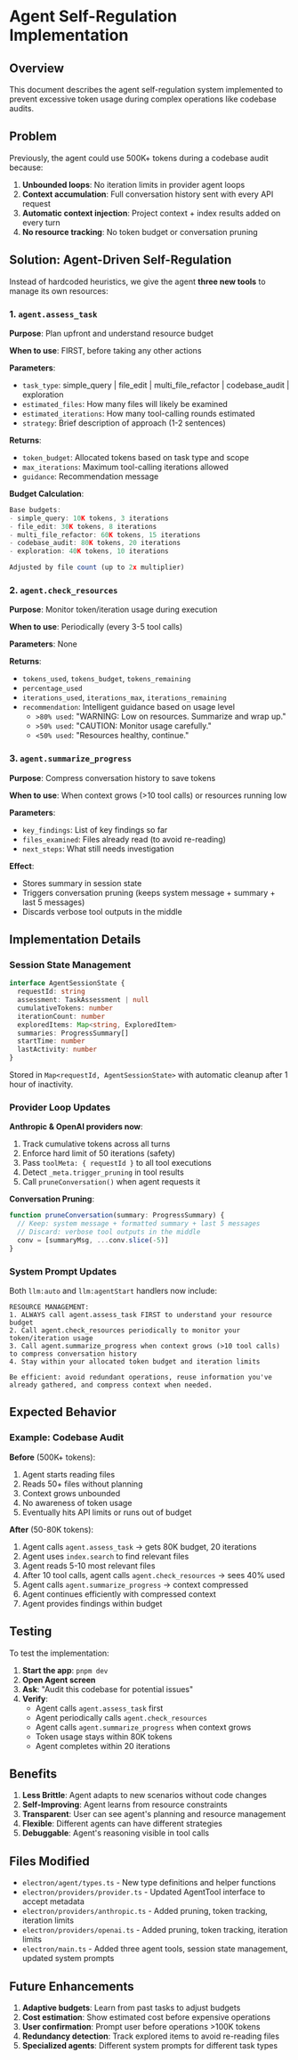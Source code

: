 # Agent Self-Regulation Implementation

## Overview

This document describes the agent self-regulation system implemented to prevent excessive token usage during complex operations like codebase audits.

## Problem

Previously, the agent could use 500K+ tokens during a codebase audit because:
1. **Unbounded loops**: No iteration limits in provider agent loops
2. **Context accumulation**: Full conversation history sent with every API request
3. **Automatic context injection**: Project context + index results added on every turn
4. **No resource tracking**: No token budget or conversation pruning

## Solution: Agent-Driven Self-Regulation

Instead of hardcoded heuristics, we give the agent **three new tools** to manage its own resources:

### 1. `agent.assess_task`
**Purpose**: Plan upfront and understand resource budget

**When to use**: FIRST, before taking any other actions

**Parameters**:
- `task_type`: simple_query | file_edit | multi_file_refactor | codebase_audit | exploration
- `estimated_files`: How many files will likely be examined
- `estimated_iterations`: How many tool-calling rounds estimated
- `strategy`: Brief description of approach (1-2 sentences)

**Returns**:
- `token_budget`: Allocated tokens based on task type and scope
- `max_iterations`: Maximum tool-calling iterations allowed
- `guidance`: Recommendation message

**Budget Calculation**:
```typescript
Base budgets:
- simple_query: 10K tokens, 3 iterations
- file_edit: 30K tokens, 8 iterations
- multi_file_refactor: 60K tokens, 15 iterations
- codebase_audit: 80K tokens, 20 iterations
- exploration: 40K tokens, 10 iterations

Adjusted by file count (up to 2x multiplier)
```

### 2. `agent.check_resources`
**Purpose**: Monitor token/iteration usage during execution

**When to use**: Periodically (every 3-5 tool calls)

**Parameters**: None

**Returns**:
- `tokens_used`, `tokens_budget`, `tokens_remaining`
- `percentage_used`
- `iterations_used`, `iterations_max`, `iterations_remaining`
- `recommendation`: Intelligent guidance based on usage level
  - `>80% used`: "WARNING: Low on resources. Summarize and wrap up."
  - `>50% used`: "CAUTION: Monitor usage carefully."
  - `<50% used`: "Resources healthy, continue."

### 3. `agent.summarize_progress`
**Purpose**: Compress conversation history to save tokens

**When to use**: When context grows (>10 tool calls) or resources running low

**Parameters**:
- `key_findings`: List of key findings so far
- `files_examined`: Files already read (to avoid re-reading)
- `next_steps`: What still needs investigation

**Effect**: 
- Stores summary in session state
- Triggers conversation pruning (keeps system message + summary + last 5 messages)
- Discards verbose tool outputs in the middle

## Implementation Details

### Session State Management
```typescript
interface AgentSessionState {
  requestId: string
  assessment: TaskAssessment | null
  cumulativeTokens: number
  iterationCount: number
  exploredItems: Map<string, ExploredItem>
  summaries: ProgressSummary[]
  startTime: number
  lastActivity: number
}
```

Stored in `Map<requestId, AgentSessionState>` with automatic cleanup after 1 hour of inactivity.

### Provider Loop Updates

**Anthropic & OpenAI providers now**:
1. Track cumulative tokens across all turns
2. Enforce hard limit of 50 iterations (safety)
3. Pass `toolMeta: { requestId }` to all tool executions
4. Detect `_meta.trigger_pruning` in tool results
5. Call `pruneConversation()` when agent requests it

**Conversation Pruning**:
```typescript
function pruneConversation(summary: ProgressSummary) {
  // Keep: system message + formatted summary + last 5 messages
  // Discard: verbose tool outputs in the middle
  conv = [summaryMsg, ...conv.slice(-5)]
}
```

### System Prompt Updates

Both `llm:auto` and `llm:agentStart` handlers now include:

```
RESOURCE MANAGEMENT:
1. ALWAYS call agent.assess_task FIRST to understand your resource budget
2. Call agent.check_resources periodically to monitor your token/iteration usage
3. Call agent.summarize_progress when context grows (>10 tool calls) to compress conversation history
4. Stay within your allocated token budget and iteration limits

Be efficient: avoid redundant operations, reuse information you've already gathered, and compress context when needed.
```

## Expected Behavior

### Example: Codebase Audit

**Before** (500K+ tokens):
1. Agent starts reading files
2. Reads 50+ files without planning
3. Context grows unbounded
4. No awareness of token usage
5. Eventually hits API limits or runs out of budget

**After** (50-80K tokens):
1. Agent calls `agent.assess_task` → gets 80K budget, 20 iterations
2. Agent uses `index.search` to find relevant files
3. Agent reads 5-10 most relevant files
4. After 10 tool calls, agent calls `agent.check_resources` → sees 40% used
5. Agent calls `agent.summarize_progress` → context compressed
6. Agent continues efficiently with compressed context
7. Agent provides findings within budget

## Testing

To test the implementation:

1. **Start the app**: `pnpm dev`
2. **Open Agent screen**
3. **Ask**: "Audit this codebase for potential issues"
4. **Verify**:
   - Agent calls `agent.assess_task` first
   - Agent periodically calls `agent.check_resources`
   - Agent calls `agent.summarize_progress` when context grows
   - Token usage stays within 80K tokens
   - Agent completes within 20 iterations

## Benefits

1. **Less Brittle**: Agent adapts to new scenarios without code changes
2. **Self-Improving**: Agent learns from resource constraints
3. **Transparent**: User can see agent's planning and resource management
4. **Flexible**: Different agents can have different strategies
5. **Debuggable**: Agent's reasoning visible in tool calls

## Files Modified

- `electron/agent/types.ts` - New type definitions and helper functions
- `electron/providers/provider.ts` - Updated AgentTool interface to accept metadata
- `electron/providers/anthropic.ts` - Added pruning, token tracking, iteration limits
- `electron/providers/openai.ts` - Added pruning, token tracking, iteration limits
- `electron/main.ts` - Added three agent tools, session state management, updated system prompts

## Future Enhancements

1. **Adaptive budgets**: Learn from past tasks to adjust budgets
2. **Cost estimation**: Show estimated cost before expensive operations
3. **User confirmation**: Prompt user before operations >100K tokens
4. **Redundancy detection**: Track explored items to avoid re-reading files
5. **Specialized agents**: Different system prompts for different task types


